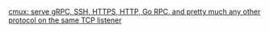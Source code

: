 [cmux: serve gRPC, SSH, HTTPS, HTTP, Go RPC, and pretty much any other protocol on the same TCP listener](https://github.com/soheilhy/cmux)